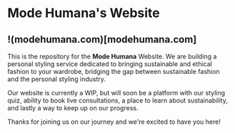 # Mode Humana's Website

## !(modehumana.com)[modehumana.com]

This is the repository for the **Mode Humana** Website. We are building a personal styling service dedicated to bringing sustainable and ethical fashion to your wardrobe, bridging the gap between sustainable fashion and the personal styling industry.

Our website is currently a WIP, but will soon be a platform with our styling quiz, ability to book live consultations, a place to learn about sustainability, and lastly a way to keep up on our progress.

Thanks for joining us on our journey and we're excited to have you here!

